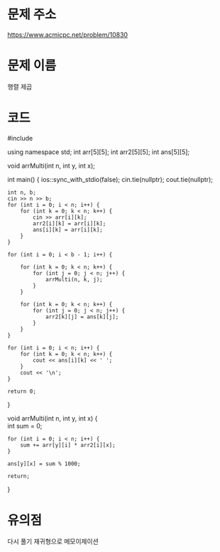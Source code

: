 # 문제 주소
https://www.acmicpc.net/problem/10830

# 문제 이름
행렬 제곱


# 코드
#include <iostream>

using namespace std;
int arr[5][5];
int arr2[5][5];
int ans[5][5];

void arrMulti(int n, int y, int x);

int main() {
	ios::sync_with_stdio(false);
	cin.tie(nullptr);
	cout.tie(nullptr);



	int n, b;
	cin >> n >> b;
	for (int i = 0; i < n; i++) {
		for (int k = 0; k < n; k++) {
			cin >> arr[i][k];
			arr2[i][k] = arr[i][k];
			ans[i][k] = arr[i][k];
		}
	}

	for (int i = 0; i < b - 1; i++) {

		for (int k = 0; k < n; k++) {
			for (int j = 0; j < n; j++) {
				arrMulti(n, k, j);
			}
		}

		for (int k = 0; k < n; k++) {
			for (int j = 0; j < n; j++) {
				arr2[k][j] = ans[k][j];
			}
		}
	}

	for (int i = 0; i < n; i++) {
		for (int k = 0; k < n; k++) {
			cout << ans[i][k] << ' ';
		}
		cout << '\n';
	}

	return 0;
}

void arrMulti(int n, int y, int x)
{	
	int sum = 0;

	for (int i = 0; i < n; i++) {
		sum += arr[y][i] * arr2[i][x];
	}

	ans[y][x] = sum % 1000;
	
	return;
}

# 유의점
다시 풀기
재귀형으로 메모이제이션